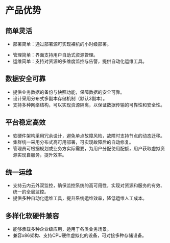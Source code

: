 # 产品优势

## 简单灵活

- 部署简单：通过部署源可实现裸机的小时级部署。

* 管理简单：界面支持用户自助式资源管理。
* 运维简单：支持对资源的多维度监控与告警，提供自动化运维工具。

## 数据安全可靠

* 提供业务数据的备份与快照功能，保障数据的安全可靠。
* 设计采用分布式多副本存储机制（默认3副本）。
* 支持多种网络结构，可以实现资源隔离，以保证数据传输的可靠性和安全性。

## 平台稳定高效

* 软硬件架构采用冗余设计，避免单点故障风险，故障时支持节点的动态迁移。
* 集群统一采用分布式高可用部署，可实现故障后的自动修复。
* 管理员可根据规划或业务方实际需要，为用户分配使用配额，用户获取虚拟资源实现自服务，提升效率。

## 统一运维

* 支持云内云外双监控，确保监控系统的高可用性，实现对资源和服务的有效、统一的全局监控。
* 提供多种自动化运维工具，提升系统运维效率，降低运维人工成本。

## 多样化软硬件兼容

- 能够承载多种企业级应用，适用于各类业务场景。
- 兼容x86架构、支持CPU硬件虚拟化的设备，可对接多种存储设备。
